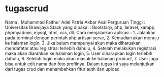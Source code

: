 # tugascrud
Nama                    : Muhammad Faithur Adel Patria Akbar
Asal Perguruan Tinggi   : Universitas Brawijaya
Stack yang dipakai      : Bootstarp, php, laravel, xampp, phpmyadmin, mysql, html, css, dll.
Cara menjalankan aplikasi : 1. Jalankan pada terminal dengan perintah php artisan serve, 2. Kemudian akan menuju ke halaman login, 3. Jika belum mempunyai akun maka diharuskan mendafatar atau registrasi terlebih dahulu, 4. Setelah melakukan registrasi maka akan diarahkan ke halaman login, 5. User diharapkan login terlebih dahulu, 6. Setelah login maka akan masuk ke halaman product, 7. User juga bisa untuk edit nama dan foto profilnya.
Dalam tugas ini saya melanjutkan dari tugas crud dan menambahkan fitur auth dan upload
